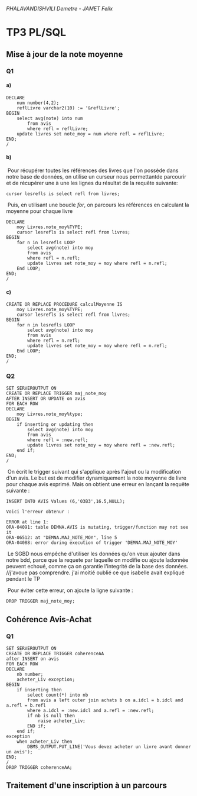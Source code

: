 *PHALAVANDISHVILI Demetre - JAMET Felix*

# TP3 PL/SQL

## Mise à jour de la note moyenne

### Q1

#### a)

```plsql
DECLARE
	num number(4,2);
	reflLivre varchar2(10) := '&reflLivre';
BEGIN
	select avg(note) into num
		from avis
		where refl = reflLivre;
	update livres set note_moy = num where refl = reflLivre;
END;
/
```

#### b)

​	Pour récupérer toutes les références des livres que l'on possède dans notre base de données, on utilise un curseur nous permettantde parcourir et de récupérer une à une les lignes du résultat de la requête suivante:

```plsql
cursor lesrefls is select refl from livres;
```

​	Puis, en utilisant une boucle *for*, on parcours les références en calculant la moyenne pour chaque livre

```plsql
DECLARE	
	moy Livres.note_moy%TYPE;
	cursor lesrefls is select refl from livres;
BEGIN
	for n in lesrefls LOOP
		select avg(note) into moy
		from avis
		where refl = n.refl;
		update livres set note_moy = moy where refl = n.refl;
	End LOOP;
END;
/
```

#### c)

```plsql
CREATE OR REPLACE PROCEDURE calculMoyenne IS
	moy Livres.note_moy%TYPE;
	cursor lesrefls is select refl from livres;
BEGIN
	for n in lesrefls LOOP
		select avg(note) into moy
		from avis
		where refl = n.refl;
		update livres set note_moy = moy where refl = n.refl;
	End LOOP;
END;
/
```

### Q2

```plsql
SET SERVEROUTPUT ON
CREATE OR REPLACE TRIGGER maj_note_moy
AFTER INSERT OR UPDATE on avis
FOR EACH ROW
DECLARE
	moy Livres.note_moy%type;
BEGIN
	if inserting or updating then
		select avg(note) into moy
		from avis
		where refl = :new.refl;
		update livres set note_moy = moy where refl = :new.refl;
	end if;
END;
/
```

​	On écrit le trigger suivant qui s'applique après l'ajout ou la modification d'un avis. Le but est de modifier dynamiquement la note moyenne de livre pour chaque avis exprimé. Mais on obtient une erreur en lançant la requête suivante :

```plsql
INSERT INTO AVIS Values (6,'03B3',16.5,NULL);
```

    Voici l'erreur obtenur :

```plsql
ERROR at line 1:
ORA-04091: table DEMNA.AVIS is mutating, trigger/function may not see it
ORA-06512: at "DEMNA.MAJ_NOTE_MOY", line 5
ORA-04088: error during execution of trigger 'DEMNA.MAJ_NOTE_MOY'
```

​	Le SGBD nous empêche d'utiliser les données qu'on veux ajouter dans notre bdd, parce que la requete par laquelle on modifie ou ajoute ladonnée peuvent echoué, comme ça on garantie l'integrité de la base des données.  //j'avoue pas comprendre. j'ai moitié oublié ce que isabelle avait expliqué pendant le TP

​	Pour éviter cette erreur, on ajoute la ligne suivante :

```plsql
DROP TRIGGER maj_note_moy;
```

## Cohérence Avis-Achat

### Q1

```plsql
SET SERVEROUTPUT ON
CREATE OR REPLACE TRIGGER coherenceAA
after INSERT on avis
FOR EACH ROW
DECLARE
	nb number;
	acheter_Liv exception;
BEGIN
	if inserting then
		select count(*) into nb
		from avis a left outer join achats b on a.idcl = b.idcl and a.refl = b.refl
		where a.idcl = :new.idcl and a.refl = :new.refl;
		if nb is null then 
			raise acheter_Liv;
		END if;
	end if;
exception
	when acheter_Liv then
		DBMS_OUTPUT.PUT_LINE('Vous devez acheter un livre avant donner un avis');
END;
/
DROP TRIGGER coherenceAA;
```





## Traitement d'une inscription à un parcours


